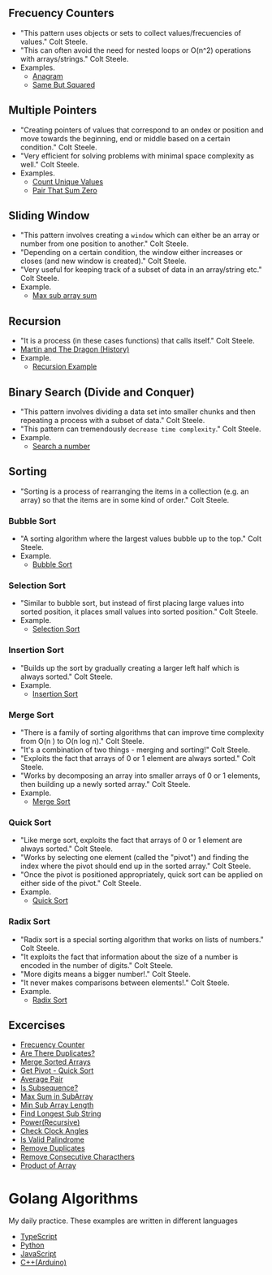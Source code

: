 ## Frecuency Counters

-   "This pattern uses objects or sets to collect values/frecuencies of values." Colt Steele.
-   "This can often avoid the need for nested loops or O(n^2) operations with arrays/strings." Colt Steele.
-   Examples.
    -   [Anagram](https://github.com/cjairm/go/tree/master/Algorithms-Go/001_anagram)
    -   [Same But Squared](https://github.com/cjairm/go/tree/master/Algorithms-Go/003_same_but_squared)

## Multiple Pointers

-   "Creating pointers of values that correspond to an ondex or position and move towards the beginning, end or middle based on a certain condition." Colt Steele.
-   "Very efficient for solving problems with minimal space complexity as well." Colt Steele.
-   Examples.
    -   [Count Unique Values](https://github.com/cjairm/go/tree/master/Algorithms-Go/002_count_unique_values)
    -   [Pair That Sum Zero](https://github.com/cjairm/go/tree/master/Algorithms-Go/004_pair_that_sum_zero)

## Sliding Window

-   "This pattern involves creating a `window` which can either be an array or number from one position to another." Colt Steele.
-   "Depending on a certain condition, the window either increases or closes (and new window is created)." Colt Steele.
-   "Very useful for keeping track of a subset of data in an array/string etc." Colt Steele.
-   Example.
    -   [Max sub array sum](https://github.com/cjairm/go/tree/master/Algorithms-Go/005_max_sub_array_sum)

## Recursion

-   "It is a process (in these cases functions) that calls itself." Colt Steele.
-   [Martin and The Dragon (History)](https://webdocs.cs.ualberta.ca/~ree/c101-b2/dragonstory0.pdf)
-   Example.
    -   [Recursion Example](https://github.com/cjairm/go/tree/master/Algorithms-Go/007_factorial_number)

## Binary Search (Divide and Conquer)

-   "This pattern involves dividing a data set into smaller chunks and then repeating a process with a subset of data." Colt Steele.
-   "This pattern can tremendously `decrease time complexity`." Colt Steele.
-   Example.
    -   [Search a number](https://github.com/cjairm/go/tree/master/Algorithms-Go/006_search_a_number)

## Sorting

-   "Sorting is a process of rearranging the items in a collection (e.g. an array) so that the items are in some kind of order." Colt Steele.

### Bubble Sort

-   "A sorting algorithm where the largest values bubble up to the top." Colt Steele.
-   Example.
    -   [Bubble Sort](https://github.com/cjairm/go/tree/master/Algorithms-Go/009_bubble_sort)

### Selection Sort

-   "Similar to bubble sort, but instead of first placing large values into sorted position, it places small values into sorted position." Colt Steele.
-   Example.
    -   [Selection Sort](https://github.com/cjairm/go/tree/master/Algorithms-Go/011_selection_sort)

### Insertion Sort

-   "Builds up the sort by gradually creating a larger left half which is always sorted." Colt Steele.
-   Example.
    -   [Insertion Sort](https://github.com/cjairm/go/tree/master/Algorithms-Go/012_insertion_sort)

### Merge Sort

-   "There is a family of sorting algorithms that can improve time complexity from O(n ) to O(n log n)." Colt Steele.
-   "It's a combination of two things - merging and sorting!" Colt Steele.
-   "Exploits the fact that arrays of 0 or 1 element are always sorted." Colt Steele.
-   "Works by decomposing an array into smaller arrays of 0 or 1 elements, then building up a newly sorted array." Colt Steele.
-   Example.
    -   [Merge Sort](https://github.com/cjairm/go/tree/master/Algorithms-Go/014_merge_sort)

### Quick Sort

-   "Like merge sort, exploits the fact that arrays of 0 or 1 element are always sorted." Colt Steele.
-   "Works by selecting one element (called the "pivot") and finding the index where the pivot should end up in the sorted array." Colt Steele.
-   "Once the pivot is positioned appropriately, quick sort can be applied on either side of the pivot." Colt Steele.
-   Example.
    -   [Quick Sort](https://github.com/cjairm/go/tree/master/Algorithms-Go/017_quick_sort)

### Radix Sort

-   "Radix sort is a special sorting algorithm that works on lists of numbers." Colt Steele.
-   "It exploits the fact that information about the size of a number is encoded in the number of digits." Colt Steele.
-   "More digits means a bigger number!." Colt Steele.
-   "It never makes comparisons between elements!." Colt Steele.
-   Example.
    -   [Radix Sort](https://github.com/cjairm/go/tree/master/Algorithms-Go/019_radix_sort)

## Excercises

-   [Frecuency Counter](https://github.com/cjairm/go/tree/master/Algorithms-Go/008_frecuency_counter)
-   [Are There Duplicates?](https://github.com/cjairm/go/tree/master/Algorithms-Go/010_are_there_duplicates)
-   [Merge Sorted Arrays](https://github.com/cjairm/go/tree/master/Algorithms-Go/013_merge_sorted_arrays)
-   [Get Pivot - Quick Sort](https://github.com/cjairm/go/tree/master/Algorithms-Go/015_get_pivot_quick_sort)
-   [Average Pair](https://github.com/cjairm/go/tree/master/Algorithms-Go/016_average_pair)
-   [Is Subsequence?](https://github.com/cjairm/go/tree/master/Algorithms-Go/018_is_subsequence)
-   [Max Sum in SubArray](https://github.com/cjairm/go/tree/master/Algorithms-Go/020_max_sum_sub_array)
-   [Min Sub Array Length](https://github.com/cjairm/go/tree/master/Algorithms-Go/021_min_sub_array_length)
-   [Find Longest Sub String](https://github.com/cjairm/go/tree/master/Algorithms-Go/022_find_longest_substring)
-   [Power(Recursive)](https://github.com/cjairm/go/tree/master/Algorithms-Go/023_power)
-   [Check Clock Angles](https://github.com/cjairm/go/tree/master/Algorithms-Go/024_clock_angles)
-   [Is Valid Palindrome](https://github.com/cjairm/go/tree/master/Algorithms-Go/025_is_valid_palindrome)
-   [Remove Duplicates](https://github.com/cjairm/go/tree/master/Algorithms-Go/026_remove_duplicates)
-   [Remove Consecutive Characthers](https://github.com/cjairm/go/tree/master/Algorithms-Go/027_remove_consecutive_char)
-   [Product of Array](https://github.com/cjairm/go/tree/master/Algorithms-Go/028_array_product)

# Golang Algorithms

My daily practice. These examples are written in different languages

-   [TypeScript](https://github.com/cjairm/typescript/tree/master/Algorithms-TS)
-   [Python](https://github.com/cjairm/python/tree/master/Algoritms-Py)
-   [JavaScript](https://github.com/cjairm/javascript/tree/master/Algorithms-JS)
-   [C++(Arduino)](https://github.com/cjairm/arduino/tree/master/Algorithms-Cpp)

